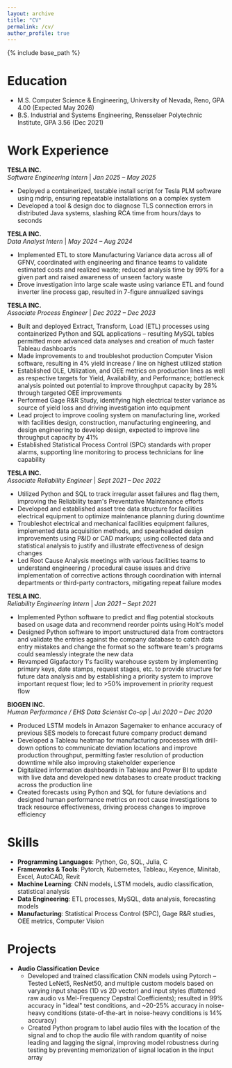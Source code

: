 ```yaml
---
layout: archive
title: "CV"
permalink: /cv/
author_profile: true
---
```


{% include base_path %}

Education
======
* M.S. Computer Science & Engineering, University of Nevada, Reno, GPA 4.00 (Expected May 2026)
* B.S. Industrial and Systems Engineering, Rensselaer Polytechnic Institute, GPA 3.56 (Dec 2021)

Work Experience
======

**TESLA INC.**  
*Software Engineering Intern*  \| *Jan 2025 – May 2025*

  * Deployed a containerized, testable install script for Tesla PLM software using mdrip, ensuring repeatable installations on a complex system
  * Developed a tool & design doc to diagnose TLS connection errors in distributed Java systems, slashing RCA time from hours/days to seconds

**TESLA INC.**  
*Data Analyst Intern*  \| *May 2024 – Aug 2024*

  * Implemented ETL to store Manufacturing Variance data across all of GFNV, coordinated with engineering and finance teams to validate estimated costs and realized waste; reduced analysis time by 99% for a given part and raised awareness of unseen factory waste
  * Drove investigation into large scale waste using variance ETL and found inverter line process gap, resulted in 7-figure annualized savings

**TESLA INC.**  
*Associate Process Engineer*  \| *Dec 2022 – Dec 2023*

  * Built and deployed Extract, Transform, Load (ETL) processes using containerized Python and SQL applications – resulting MySQL tables permitted more advanced data analyses and creation of much faster Tableau dashboards
  * Made improvements to and troubleshot production Computer Vision software, resulting in 4% yield increase / line on highest utilized station
  * Established OLE, Utilization, and OEE metrics on production lines as well as respective targets for Yield, Availability, and Performance; bottleneck analysis pointed out potential to improve throughput capacity by 28% through targeted OEE improvements
  * Performed Gage R&R Study, identifying high electrical tester variance as source of yield loss and driving investigation into equipment
  * Lead project to improve cooling system on manufacturing line, worked with facilities design, construction, manufacturing engineering, and design engineering to develop design, expected to improve line throughput capacity by 41%
  * Established Statistical Process Control (SPC) standards with proper alarms, supporting line monitoring to process technicians for line capability

**TESLA INC.**  
*Associate Reliability Engineer*  \| *Sept 2021 – Dec 2022*

  * Utilized Python and SQL to track irregular asset failures and flag them, improving the Reliability team's Preventative Maintenance efforts
  * Developed and established asset tree data structure for facilities electrical equipment to optimize maintenance planning during downtime
  * Troubleshot electrical and mechanical facilities equipment failures, implemented data acquisition methods, and spearheaded design improvements using P&ID or CAD markups; using collected data and statistical analysis to justify and illustrate effectiveness of design changes
  * Led Root Cause Analysis meetings with various facilities teams to understand engineering / procedural cause issues and drive implementation of corrective actions through coordination with internal departments or third-party contractors, mitigating repeat failure modes

**TESLA INC.**  
*Reliability Engineering Intern*  \| *Jan 2021 – Sept 2021*

  * Implemented Python software to predict and flag potential stockouts based on usage data and recommend reorder points using Holt's model
  * Designed Python software to import unstructured data from contractors and validate the entries against the company database to catch data entry mistakes and change the format so the software team's programs could seamlessly integrate the new data
  * Revamped Gigafactory 1's facility warehouse system by implementing primary keys, date stamps, request stages, etc. to provide structure for future data analysis and by establishing a priority system to improve important request flow; led to >50% improvement in priority request flow

**BIOGEN INC.**  
*Human Performance / EHS Data Scientist Co-op*  \| *Jul 2020 – Dec 2020*

  * Produced LSTM models in Amazon Sagemaker to enhance accuracy of previous SES models to forecast future company product demand
  * Developed a Tableau heatmap for manufacturing processes with drill-down options to communicate deviation locations and improve production throughput, permitting faster resolution of production downtime while also improving stakeholder experience
  * Digitalized information dashboards in Tableau and Power BI to update with live data and developed new databases to create product tracking across the production line
  * Created forecasts using Python and SQL for future deviations and designed human performance metrics on root cause investigations to track resource effectiveness, driving process changes to improve efficiency

Skills
======
* **Programming Languages**: Python, Go, SQL, Julia, C
* **Frameworks & Tools**: Pytorch, Kubernetes, Tableau, Keyence, Minitab, Excel, AutoCAD, Revit
* **Machine Learning**: CNN models, LSTM models, audio classification, statistical analysis
* **Data Engineering**: ETL processes, MySQL, data analysis, forecasting models
* **Manufacturing**: Statistical Process Control (SPC), Gage R&R studies, OEE metrics, Computer Vision

Projects
======
* **Audio Classification Device**
  * Developed and trained classification CNN models using Pytorch – Tested LeNet5, ResNet50, and multiple custom models based on varying input shapes (1D vs 2D vector) and input styles (flattened raw audio vs Mel-Frequency Cepstral Coefficients); resulted in 99% accuracy in "ideal" test conditions, and ~20-25% accuracy in noise-heavy conditions (state-of-the-art in noise-heavy conditions is 14% accuracy)
  * Created Python program to label audio files with the location of the signal and to chop the audio file with random quantity of noise leading and lagging the signal, improving model robustness during testing by preventing memorization of signal location in the input array


